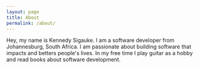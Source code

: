 ```yaml
---
layout: page
title: About
permalink: /about/
---
```


Hey, my name is Kennedy Sigauke. I am a software developer from Johannesburg, South Africa. I am passionate about 
building software that impacts and betters people's lives. In
my free time I play guitar as a hobby and read books about software development.

